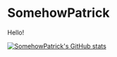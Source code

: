 # SomehowPatrick
Hello!

[![SomehowPatrick's GitHub stats](https://github-readme-stats.vercel.app/api?username=somehowpatrick)](https://github.com/anuraghazra/github-readme-stats)

<!--START_SECTION:activity-->

<!--END_SECTION:activity-->
